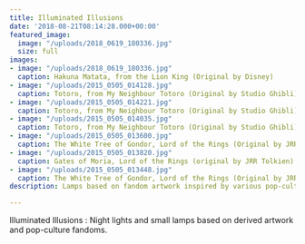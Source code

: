 ```yaml
---
title: Illuminated Illusions
date: '2018-08-21T08:14:28.000+00:00'
featured_image:
  image: "/uploads/2018_0619_180336.jpg"
  size: full
images:
- image: "/uploads/2018_0619_180336.jpg"
  caption: Hakuna Matata, from the Lion King (Original by Disney)
- image: "/uploads/2015_0505_014128.jpg"
  caption: Totoro, from My Neighbour Totoro (Original by Studio Ghibli)
- image: "/uploads/2015_0505_014221.jpg"
  caption: Totoro, from My Neighbour Totoro (Original by Studio Ghibli)
- image: "/uploads/2015_0505_014035.jpg"
  caption: Totoro, from My Neighbour Totoro (Original by Studio Ghibli)
- image: "/uploads/2015_0505_013600.jpg"
  caption: The White Tree of Gondor, Lord of the Rings (Original by JRR Tolkien)
- image: "/uploads/2015_0505_013820.jpg"
  caption: Gates of Moria, Lord of the Rings (original by JRR Tolkien)
- image: "/uploads/2015_0505_013448.jpg"
  caption: The White Tree of Gondor, Lord of the Rings (Original by JRR Tolkien)
description: Lamps based on fandom artwork inspired by various pop-culture entities

---
```

Illuminated Illusions : Night lights and small lamps based on derived artwork and pop-culture fandoms.